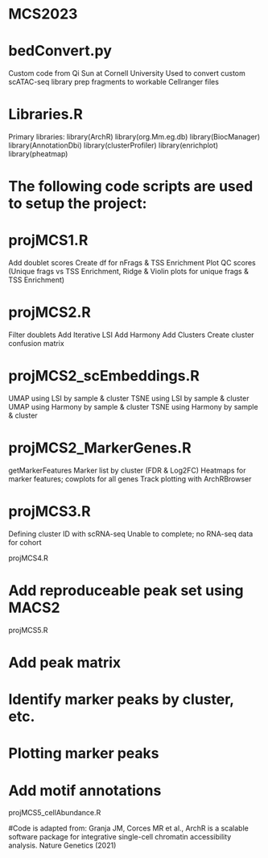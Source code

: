 # MCS2023

# bedConvert.py
Custom code from Qi Sun at Cornell University
Used to convert custom scATAC-seq library prep fragments to workable Cellranger files

# Libraries.R
Primary libraries:
library(ArchR)
library(org.Mm.eg.db)
library(BiocManager)
library(AnnotationDbi)
library(clusterProfiler)
library(enrichplot)
library(pheatmap)


# The following code scripts are used to setup the project:

# projMCS1.R
Add doublet scores
Create df for nFrags & TSS Enrichment
Plot QC scores (Unique frags vs TSS Enrichment, Ridge & Violin plots for unique frags & TSS Enrichment)

# projMCS2.R
Filter doublets
Add Iterative LSI
Add Harmony
Add Clusters
Create cluster confusion matrix

# projMCS2_scEmbeddings.R
UMAP using LSI by sample & cluster
TSNE using LSI by sample & cluster
UMAP using Harmony by sample & cluster
TSNE using Harmony by sample & cluster

# projMCS2_MarkerGenes.R
getMarkerFeatures
Marker list by cluster (FDR & Log2FC)
Heatmaps for marker features; cowplots for all genes
Track plotting with ArchRBrowser

# projMCS3.R
Defining cluster ID with scRNA-seq 
Unable to complete; no RNA-seq data for cohort

projMCS4.R
# Add reproduceable peak set using MACS2

projMCS5.R
# Add peak matrix
# Identify marker peaks by cluster, etc.
# Plotting marker peaks
# Add motif annotations

projMCS5_cellAbundance.R





#Code is adapted from: Granja JM, Corces MR et al., ArchR is a scalable software package for integrative single-cell chromatin accessibility analysis. Nature Genetics (2021)
